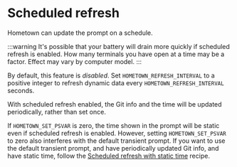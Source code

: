 # Scheduled refresh

Hometown can update the prompt on a schedule.

:::warning
It's possible that your battery will drain more quickly if scheduled refresh is enabled. How many terminals you have open at a time may be a factor. Effect may vary by computer model.
:::

By default, this feature is _disabled_. Set `HOMETOWN_REFRESH_INTERVAL` to a positive integer to refresh dynamic data every `HOMETOWN_REFRESH_INTERVAL` seconds.

With scheduled refresh enabled, the Git info and the time will be updated periodically, rather than set once.

If `HOMETOWN_SET_PSVAR` is zero, the time shown in the prompt will be static even if scheduled refresh is enabled. However, setting `HOMETOWN_SET_PSVAR` to zero also interferes with the default transient prompt. If you want to use the default transient prompt, and have periodically updated Git info, and have static time, follow the [Scheduled refresh with static time](./recipes/scheduled-refresh-with-static-time.md) recipe.
